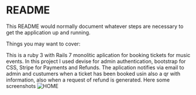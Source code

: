 # README

This README would normally document whatever steps are necessary to get the
application up and running.

Things you may want to cover:

This is a ruby 3 with Rails 7 monolitic aplication for booking tickets for music events. 
In this project I used devise for admin authentication, bootstrap for CSS, Stripe for Payments and Refunds. 
The aplication notifies via email to admin and custumers when a ticket has been booked usin also a qr with information, also when a request of refund is generated.
Here some screenshots
![HOME](https://ibb.co/0mWqsFf "homepage")
